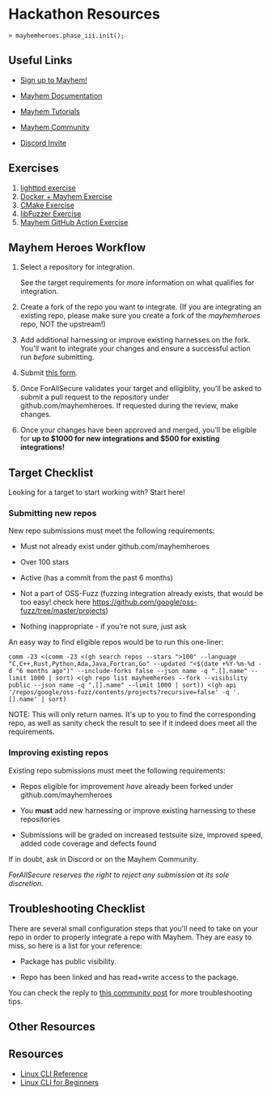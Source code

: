 # Hackathon Resources

 
```
> mayhemheroes.phase_iii.init();
```

## Useful Links

- [Sign up to Mayhem!](https://mayhem.forallsecure.com/)

- [Mayhem Documentation](https://mayhem.forallsecure.com/docs/)

- [Mayhem Tutorials](https://mayhem.forallsecure.com/docs/tutorial/choose-your-path/)

- [Mayhem Community](https://community.forallsecure.com/)

- [Discord Invite](https://discord.gg/KhSGZnrEpp)

## Exercises

1. [lighttpd exercise](lighttpd-example.md)
2. [Docker + Mayhem Exercise](docker-intro.md)
3. [CMake Exercise](cmake-exercise.md)
4. [libFuzzer Exercise](libfuzzer-exercise.md)
5. [Mayhem GitHub Action Exercise](gh-actions.md)

## Mayhem Heroes Workflow

1. Select a repository for integration.

    See the target requirements for more information on what qualifies for integration.

2. Create a fork of the repo you want to integrate. (If you are integrating an existing repo, please make sure you create a fork of the _mayhemheroes_ repo, NOT the upstream!)

3. Add additional harnessing or improve existing harnesses on the fork. You'll want to integrate your changes and ensure a successful action run _before_ submitting.

4. Submit [this form](https://dydbdnwi0qu.typeform.com/to/WWtkRLQn).

5. Once ForAllSecure validates your target and elligiblity, you'll be asked to submit a pull request to the repository under github.com/mayhemheroes. If requested during the review, make changes.

6. Once your changes have been approved and merged, you'll be eligible for **up to $1000 for new integrations and $500 for existing integrations!**

## Target Checklist

Looking for a target to start working with? Start here!

### Submitting new repos

New repo submissions must meet the following requirements:

* Must not already exist under github.com/mayhemheroes

* Over 100 stars

* Active (has a commit from the past 6 months)

* Not a part of OSS-Fuzz (fuzzing integration already exists, that would be too easy! check here https://github.com/google/oss-fuzz/tree/master/projects)

* Nothing inappropriate - if you’re not sure, just ask

An easy way to find eligible repos would be to run this one-liner:
```
comm -23 <(comm -23 <(gh search repos --stars ">100" --language "C,C++,Rust,Python,Ada,Java,Fortran,Go" --updated "<$(date +%Y-%m-%d -d "6 months ago")" --include-forks false --json name -q ".[].name" --limit 1000 | sort) <(gh repo list mayhemheroes --fork --visibility public --json name -q ".[].name" --limit 1000 | sort)) <(gh api '/repos/google/oss-fuzz/contents/projects?recursive=false' -q '.[].name' | sort)
```

NOTE: This will only return names. It's up to you to find the corresponding repo, as well as sanity check the result to see if it indeed does meet all the requirements.

### Improving existing repos

Existing repo submissions must meet the following requirements:

* Repos eligible for improvement _have_ already been forked under github.com/mayhemheroes

* You **must** add new harnessing or improve existing harnessing to these repositories

* Submissions will be graded on increased testsuite size, improved speed, added code coverage and defects found

If in doubt, ask in Discord or on the Mayhem Community.

_ForAllSecure reserves the right to reject any submission at its sole discretion._

## Troubleshooting Checklist

There are several small configuration steps that you'll need to take on your repo in order to properly integrate a repo with Mayhem. They are easy to miss, so here is a list for your reference:

* Package has public visibility.

* Repo has been linked and has read+write access to the package.

You can check the reply to [this community post](https://community.forallsecure.com/t/error-buildx-call-failed-with-error-denied-installation-not-allowed-to-write-organization-package/354/3) for more troubleshooting tips.

## Other Resources

## Resources

* [Linux CLI Reference](assets/Linux_Useful_Commands.pdf)
* [Linux CLI for Beginners](https://ubuntu.com/tutorials/command-line-for-beginners#1-overview)
